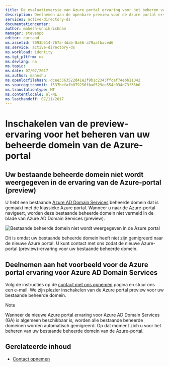 ```yaml
---
title: De evaluatieversie van Azure portal ervaring voor het beheren van Azure AD Domain Services inschakelen | Microsoft Docs
description: Deelnemen aan de openbare preview voor de Azure portal ervaring voor het beheren van Azure AD Domain Services
services: active-directory-ds
documentationcenter: 
author: mahesh-unnikrishnan
manager: stevenpo
editor: curtand
ms.assetid: 7093b514-767a-4dab-8a56-a79aafbaced6
ms.service: active-directory-ds
ms.workload: identity
ms.tgt_pltfrm: na
ms.devlang: na
ms.topic: 
ms.date: 07/07/2017
ms.author: maheshu
ms.openlocfilehash: dcee3363522d41e2f9b1c2343ffcaf74ebb11042
ms.sourcegitcommit: f537befafb079256fba0529ee554c034d73f36b0
ms.translationtype: MT
ms.contentlocale: nl-NL
ms.lasthandoff: 07/11/2017
---
```

# <a name="enable-the-preview-experience-to-administer-your-managed-domain-from-the-azure-portal"></a>Inschakelen van de preview-ervaring voor het beheren van uw beheerde domein van de Azure-portal

## <a name="your-existing-managed-domain-is-not-shown-in-the-azure-portal-preview-experience"></a>Uw bestaande beheerde domein niet wordt weergegeven in de ervaring van de Azure-portal (preview)
U hebt een bestaande [Azure AD Domain Services](active-directory-ds-overview.md) beheerde domein dat is gemaakt met de klassieke Azure portal. Wanneer u naar de Azure-portal navigeert, worden deze bestaande beheerde domein niet vermeld in de blade van Azure AD Domain Services (preview).

![Bestaande beheerde domein niet wordt weergegeven in de Azure portal](./media/getting-started/missing-domain-services-instance.png)

Dit is omdat uw bestaande beheerde domein heeft niet zijn gemigreerd naar de nieuwe Azure portal. U kunt contact met ons zodat de nieuwe Azure-portal (preview)-ervaring voor uw bestaande beheerde domein.


## <a name="join-the-preview-for-the-azure-portal-experience-for-azure-ad-domain-services"></a>Deelnemen aan het voorbeeld voor de Azure portal ervaring voor Azure AD Domain Services
Volg de instructies op de [contact met ons opnemen](active-directory-ds-contact-us.md) pagina en stuur ons een e-mail. We zijn plezier inschakelen van de Azure portal preview voor uw bestaande beheerde domein.

> [!NOTE]
> Wanneer de nieuwe Azure portal ervaring voor Azure AD Domain Services (GA) is algemeen beschikbaar is, worden alle bestaande beheerde domeinen worden automatisch gemigreerd. Op dat moment zich u voor het beheren van uw bestaande beheerde domein van de Azure-portal.
>
>


## <a name="related-content"></a>Gerelateerde inhoud
* [Contact opnemen](active-directory-ds-contact-us.md)
